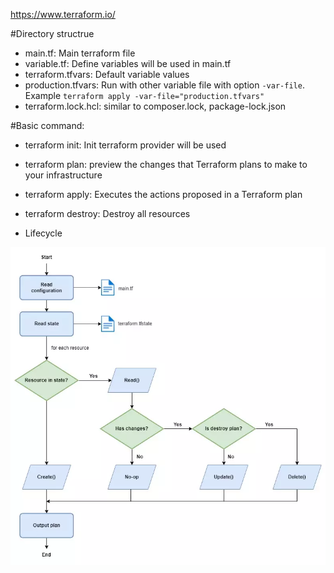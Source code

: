 https://www.terraform.io/

#Directory structrue
- main.tf: Main terraform file
- variable.tf: Define variables will be used in main.tf
- terraform.tfvars: Default variable values
- production.tfvars: Run with other variable file with option `-var-file`. Example `terraform apply -var-file="production.tfvars"`
- terraform.lock.hcl: similar to composer.lock, package-lock.json

#Basic command:

- terraform init: Init terraform provider will be used
- terraform plan: preview the changes that Terraform plans to make to your infrastructure
- terraform apply: Executes the actions proposed in a Terraform plan
- terraform destroy: Destroy all resources

- Lifecycle

![asd](https://raw.githubusercontent.com/jaysonhubt/terraformExample/master/assets/life-cycle.webp)
